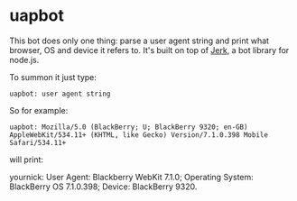 uapbot
======

This bot does only one thing: parse a user agent string and print what browser, OS and device it refers to. It's built on top of [Jerk](http://gf3.github.com/Jerk/), a bot library for node.js.

To summon it just type:

    uapbot: user agent string

So for example:

    uapbot: Mozilla/5.0 (BlackBerry; U; BlackBerry 9320; en-GB) AppleWebKit/534.11+ (KHTML, like Gecko) Version/7.1.0.398 Mobile Safari/534.11+

will print:

   yournick: User Agent: Blackberry WebKit 7.1.0; Operating System: BlackBerry OS 7.1.0.398; Device: BlackBerry 9320.